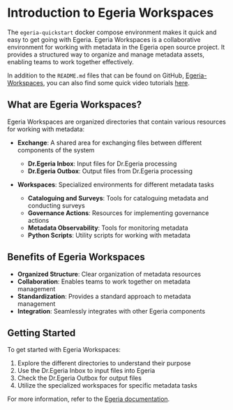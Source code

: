 # Introduction to Egeria Workspaces
The `egeria-quickstart` docker compose environment makes it quick and easy to get going with Egeria.
Egeria Workspaces is a collaborative environment for working with metadata in the Egeria open source project. 
It provides a structured way to organize and manage metadata assets, enabling teams to work together effectively.

In addition to the `README.md` files that can be found on GitHub, [Egeria-Workspaces](https://github.com/odpi/egeria-workspaces),
you can also find some quick video tutorials [here](https://youtu.be/Dc5i5EpRusE?si=RGrcp8LXWypLwuyd).

## What are Egeria Workspaces?

Egeria Workspaces are organized directories that contain various resources for working with metadata:

- **Exchange**: A shared area for exchanging files between different components of the system
  - **Dr.Egeria Inbox**: Input files for Dr.Egeria processing
  - **Dr.Egeria Outbox**: Output files from Dr.Egeria processing

- **Workspaces**: Specialized environments for different metadata tasks
  - **Cataloguing and Surveys**: Tools for cataloguing metadata and conducting surveys
  - **Governance Actions**: Resources for implementing governance actions
  - **Metadata Observability**: Tools for monitoring metadata
  - **Python Scripts**: Utility scripts for working with metadata

## Benefits of Egeria Workspaces

- **Organized Structure**: Clear organization of metadata resources
- **Collaboration**: Enables teams to work together on metadata management
- **Standardization**: Provides a standard approach to metadata management
- **Integration**: Seamlessly integrates with other Egeria components

## Getting Started

To get started with Egeria Workspaces:

1. Explore the different directories to understand their purpose
2. Use the Dr.Egeria Inbox to input files into Egeria
3. Check the Dr.Egeria Outbox for output files
4. Utilize the specialized workspaces for specific metadata tasks

For more information, refer to the [Egeria documentation](https://egeria-project.org/).
